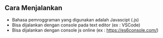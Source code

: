 ## Cara Menjalankan
* Bahasa pemroggraman yang digunakan adalah Javascipt (.js)
* Bisa dijalankan dengan console pada text editor (ex : VSCode)
* Bisa dijalankan dengan console js online (ex : https://es6console.com/)


